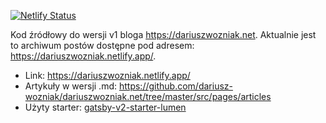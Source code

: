 [![Netlify Status](https://api.netlify.com/api/v1/badges/8c1ffaa9-2405-40ad-bc19-690c4478f90f/deploy-status)](https://app.netlify.com/sites/dariuszwozniak/deploys)

Kod źródłowy do wersji v1 bloga https://dariuszwozniak.net. Aktualnie jest to archiwum postów dostępne pod adresem: https://dariuszwozniak.netlify.app/. 

- Link: https://dariuszwozniak.netlify.app/
- Artykuły w wersji .md: https://github.com/dariusz-wozniak/dariuszwozniak.net/tree/master/src/pages/articles
- Użyty starter: [gatsby-v2-starter-lumen](https://github.com/GatsbyCentral/gatsby-v2-starter-lumen)
